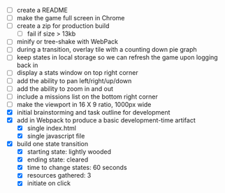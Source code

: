 - [ ] create a README
- [ ] make the game full screen in Chrome
- [ ] create a zip for production build
    - [ ] fail if size > 13kb
- [ ] minify or tree-shake with WebPack
- [ ] during a transition, overlay tile with a counting down pie graph
- [ ] keep states in local storage so we can refresh the game upon logging back in
- [ ] display a stats window on top right corner
- [ ] add the ability to pan left/right/up/down
- [ ] add the ability to zoom in and out
- [ ] include a missions list on the bottom right corner
- [ ] make the viewport in 16 X 9 ratio, 1000px wide
- [X] initial brainstorming and task outline for development
- [X] add in Webpack to produce a basic development-time artifact
    - [X] single index.html
    - [X] single javascript file
- [X] build one state transition
    - [X] starting state: lightly wooded
    - [X] ending state: cleared
    - [X] time to change states: 60 seconds
    - [X] resources gathered: 3
    - [X] initiate on click
